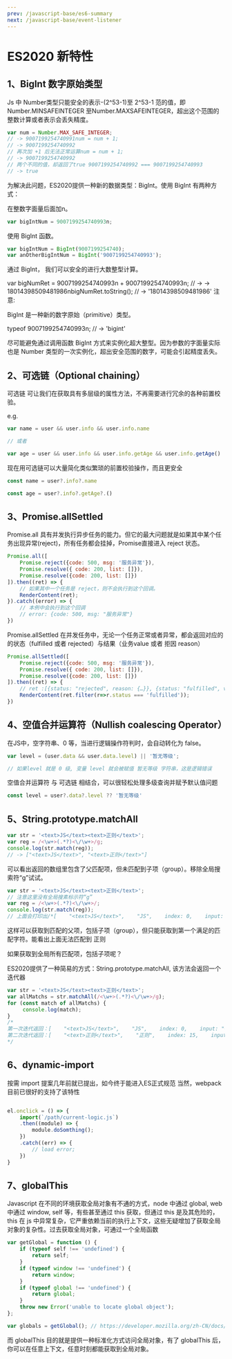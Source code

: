 ```yaml
---
prev: /javascript-base/es6-summary
next: /javascript-base/event-listener
---
```


# ES2020 新特性


## 1、BigInt 数字原始类型
Js 中 Number类型只能安全的表示-(2^53-1)至 2^53-1 范的值，即Number.MINSAFEINTEGER 至Number.MAXSAFEINTEGER，超出这个范围的整数计算或者表示会丢失精度。
```js
var num = Number.MAX_SAFE_INTEGER;  
// -> 9007199254740991num = num + 1; 
// -> 9007199254740992
// 再次加 +1 后无法正常运算num = num + 1; 
// -> 9007199254740992
// 两个不同的值，却返回了true 9007199254740992 === 9007199254740993  
// -> true
```
为解决此问题，ES2020提供一种新的数据类型：BigInt。使用 BigInt 有两种方式：

在整数字面量后面加n。
```js
var bigIntNum = 9007199254740993n;
```
使用 BigInt 函数。
```js
var bigIntNum = BigInt(9007199254740);
var anOtherBigIntNum = BigInt('9007199254740993');
```
通过 BigInt， 我们可以安全的进行大数整型计算。

var bigNumRet = 9007199254740993n + 9007199254740993n; // -> -> 18014398509481986nbigNumRet.toString(); // -> '18014398509481986'
注意:

BigInt 是一种新的数字原始（primitive）类型。

typeof 9007199254740993n; // -> 'bigint'

尽可能避免通过调用函数 BigInt 方式来实例化超大整型。因为参数的字面量实际也是 Number 类型的一次实例化，超出安全范围的数字，可能会引起精度丢失。


## 2、可选链（Optional chaining）

可选链 可让我们在获取具有多层级的属性方法，不再需要进行冗余的各种前置校验。

e.g.
```js
var name = user && user.info && user.info.name

// 或者

var age = user && user.info && user.info.getAge && user.info.getAge()
```

现在用可选链可以大量简化类似繁琐的前置校验操作，而且更安全
```js
const name = user?.info?.name

const age = user?.info?.getAge?.()

```


## 3、Promise.allSettled

Promise.all 具有并发执行异步任务的能力。但它的最大问题就是如果其中某个任务出现异常(reject)，所有任务都会挂掉，Promise直接进入 reject 状态。

```js
Promise.all([    
    Promise.reject({code: 500, msg: '服务异常'}),
    Promise.resolve({ code: 200, list: []}),
    Promise.resolve({code: 200, list: []})
]).then((ret) => {    
    // 如果其中一个任务是 reject，则不会执行到这个回调。    
    RenderContent(ret);
}).catch((error) => {    
    // 本例中会执行到这个回调    
    // error: {code: 500, msg: "服务异常"}
})
```

Promise.allSettled 在并发任务中，无论一个任务正常或者异常，都会返回对应的的状态（fulfilled 或者 rejected）与结果（业务value 或者 拒因 reason）
```js
Promise.allSettled([    
    Promise.reject({code: 500, msg: '服务异常'}),
    Promise.resolve({ code: 200, list: []}),
    Promise.resolve({code: 200, list: []})
]).then((ret) => {    
    // ret :[{status: "rejected", reason: {…}}, {status: "fulfilled", value: {…}}, {status: "fulfilled", value: {…}}]   
    RenderContent(ret.filter(r=>r.status === 'fulfilled'));
})
```

## 4、空值合并运算符（Nullish coalescing Operator）

在JS中，空字符串、0 等，当进行逻辑操作符判时，会自动转化为 false。
```js
var level = (user.data && user.data.level) || '暂无等级';

// 如果level 就是 0 级, 变量 level 就会被赋值 暂无等级 字符串，这是逻辑错误
```
空值合并运算符 与 可选链 相结合，可以很轻松处理多级查询并赋予默认值问题
```js
const level = user?.data?.level ?? '暂无等级'
```

## 5、String.prototype.matchAll
```js
var str = '<text>JS</text><text>正则</text>';
var reg = /<\w+>(.*?)<\/\w+>/g;
console.log(str.match(reg));
// -> ["<text>JS</text>", "<text>正则</text>"]
```
可以看出返回的数组里包含了父匹配项，但未匹配到子项（group）。移除全局搜索符“g”试试。
```js
var str = '<text>JS</text><text>正则</text>';
// 注意这里没有全局搜素标示符“g”
var reg = /<\w+>(.*?)<\/\w+>/;
console.log(str.match(reg));
// 上面会打印出/*[    "<text>JS</text>",    "JS",    index: 0,    input:    "<text>JS</text><text>正则</text>",    groups: undefined]*/
```
这样可以获取到匹配的父项，包括子项（group），但只能获取到第一个满足的匹配字符。能看出上面无法匹配到 <text>正则 </text>

如果获取到全局所有匹配项，包括子项呢？

ES2020提供了一种简易的方式：String.prototype.matchAll, 该方法会返回一个迭代器

```js
var str = '<text>JS</text><text>正则</text>';
var allMatchs = str.matchAll(/<\w+>(.*?)<\/\w+>/g);
for (const match of allMatchs) { 
     console.log(match);
}
/*
第一次迭代返回：[    "<text>JS</text>",    "JS",    index: 0,    input: "<text>JS</text><text>正则</text>",    groups: undefined]
第二次迭代返回：[    "<text>正则</text>",    "正则",    index: 15,    input: "<text>JS</text><text>正则</text>",    groups: undefined]
*/
```

## 6、dynamic-import
按需 import 提案几年前就已提出，如今终于能进入ES正式规范
当然，webpack目前已很好的支持了该特性
```js

el.onclick = () => {    
    import(`/path/current-logic.js`)
    .then((module) => {        
        module.doSomthing();    
    })
    .catch((err) => {        
        // load error;    
    })
}
```

## 7、globalThis
Javascript 在不同的环境获取全局对象有不通的方式，node 中通过 global, web中通过 window, self 等，有些甚至通过 this 获取，但通过 this 是及其危险的，this 在 js 中异常复杂，它严重依赖当前的执行上下文，这些无疑增加了获取全局对象的复杂性。过去获取全局对象，可通过一个全局函数
```js
var getGlobal = function () {   
    if (typeof self !== 'undefined') { 
        return self; 
    }   
    if (typeof window !== 'undefined') { 
        return window;
    }
    if (typeof global !== 'undefined') {
        return global;
    }   
    throw new Error('unable to locate global object'); 
}; 

var globals = getGlobal(); // https://developer.mozilla.org/zh-CN/docs/Web/JavaScript/Reference/Global_Objects/globalThis
```


而 globalThis 目的就是提供一种标准化方式访问全局对象，有了 globalThis 后，你可以在任意上下文，任意时刻都能获取到全局对象。